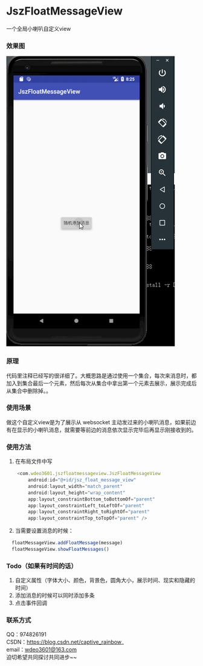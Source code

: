 # JszFloatMessageView
一个全局小喇叭自定义view  
### 效果图  
![效果图](https://github.com/wdeo3601/JszFloatMessageView/blob/master/%E6%95%88%E6%9E%9C%E5%9B%BE.gif)
### 原理  
代码里注释已经写的很详细了。大概思路是通过使用一个集合，每次来消息时，都加入到集合最后一个元素，然后每次从集合中拿出第一个元素去展示，展示完成后从集合中删除掉。。  
### 使用场景  
做这个自定义view是为了展示从 websocket 主动发过来的小喇叭消息，如果前边有在显示的小喇叭消息，就需要等前边的消息依次显示完毕后再显示刚接收到的。  
### 使用方法  
1. 在布局文件中写  
```javascript
    <com.wdeo3601.jszfloatmessageview.JszFloatMessageView
        android:id="@+id/jsz_float_message_view"
        android:layout_width="match_parent"
        android:layout_height="wrap_content"
        app:layout_constraintBottom_toBottomOf="parent"
        app:layout_constraintLeft_toLeftOf="parent"
        app:layout_constraintRight_toRightOf="parent"
        app:layout_constraintTop_toTopOf="parent" />
```
2. 当需要设置消息的时候：
```javascript
  floatMessageView.addFloatMessage(message)
  floatMessageView.showFloatMessages()
```
### Todo（如果有时间的话）  
1. 自定义属性（字体大小、颜色，背景色，圆角大小，展示时间、现实和隐藏的时间） 
1. 添加消息的时候可以同时添加多条  
1. 点击事件回调  
### 联系方式  
QQ：974826191  
CSDN：https://blog.csdn.net/captive_rainbow_  
email：wdeo3601@163.com  
迫切希望共同探讨共同进步~~
